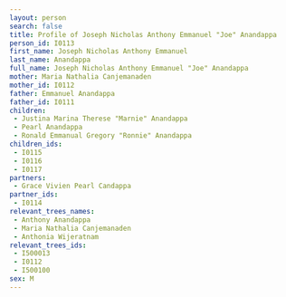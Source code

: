 ```yaml
---
layout: person
search: false
title: Profile of Joseph Nicholas Anthony Emmanuel "Joe" Anandappa
person_id: I0113
first_name: Joseph Nicholas Anthony Emmanuel
last_name: Anandappa
full_name: Joseph Nicholas Anthony Emmanuel "Joe" Anandappa
mother: Maria Nathalia Canjemanaden
mother_id: I0112
father: Emmanuel Anandappa
father_id: I0111
children:
 - Justina Marina Therese "Marnie" Anandappa
 - Pearl Anandappa
 - Ronald Emmanual Gregory "Ronnie" Anandappa
children_ids:
 - I0115
 - I0116
 - I0117
partners:
 - Grace Vivien Pearl Candappa
partner_ids:
 - I0114
relevant_trees_names:
 - Anthony Anandappa
 - Maria Nathalia Canjemanaden
 - Anthonia Wijeratnam
relevant_trees_ids:
 - I500013
 - I0112
 - I500100
sex: M
---
```


